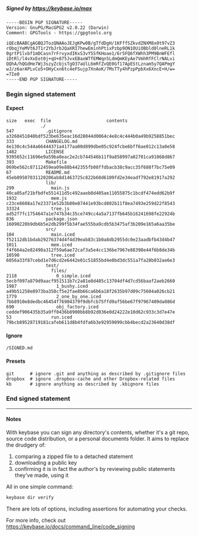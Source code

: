 ##### Signed by https://keybase.io/max
```
-----BEGIN PGP SIGNATURE-----
Version: GnuPG/MacGPG2 v2.0.22 (Darwin)
Comment: GPGTools - https://gpgtools.org

iQEcBAABCgAGBQJTozQNAAoJEJgKPw0B/gTfdDgH/1KFffSZkvdZNXM8x0t97vZ3
rObqjYeMVt6JT1r2YbJrbJQaXRI7hewEminhPtixPzbp9ON1OUiOBbld0lneRL1k
0grtP1lvbf1mDCasn7rFrvyxdIKxS3vY5SfKHoae1/6r5FQ6fXWhh3PM9BnWFEfl
iDtRl/l4vXxEot0j+qU+875JvxEBaxWTfEMWqn5LdmQmKEyAe7VmhRfFClrNALvi
QQhA/hQGdHe7Wj3szyZcbjsTgO37aUlL6mRfZvQE0Gf17ApEStLznam5y7QAPmgY
wJ/z6arAPLvCo5+OHyCxn6tc4eFSujp7XnAoK/7MsTTy4hPzpPpbXx6XncE+H/w=
=7Ie0
-----END PGP SIGNATURE-----

```

<!-- END SIGNATURES -->

### Begin signed statement 

#### Expect

```
size   exec  file                     contents                                                        
             ./                                                                                       
547            .gitignore             a3260451040bdf523be635eac16d28044d0064c4e8c4c444b0a49b9258851bec
333            CHANGELOG.md           4e130c4c544a66444371a4177aa00d899dbe05c924fcbe6bff6ae012c13a0e58
1482           LICENSE                9395652c11696e9a59ba0eac2e2cb744546b11f9a858997a02701ca91068d867
393            Makefile               069be562c87112459ea09e88b442355fb08ffdbacb38c9acc35f688f7bc75e09
67             README.md              45eb09507031120206ab8d1463725c822b60d6109fd2e34eadf792e81917a292
               lib/                                                                                   
299              main.js              40ca05af21bfbdfe551411d5c492aaeb8d405ae11055875c1bcdf474edd62b9f
1932             mem.js               c23ce8608a17e23371e52b3b80e87441e93bcd802b11f8ea7493e259d22f8543
33324            tree.js              ad52f7fc1754647a1e747b34c35ce749cc4a5a7137fb645b16241698fe22924b
836            package.json           16090220b9db6b5e2db299f5b34fae555ba9cdb5b3475af3b209e165a6aa35be
               src/                                                                                   
104              main.iced            f52112db1bdab29276374d4f4d39eab83c1b0a8db2955dc0e23aadbfb43d4b47
1011             mem.iced             f4f664a2e82498a312f59a6ae72caf3a5e4cc136be7967e88398e44f6b8de34b
10590            tree.iced            6056a33f87cebd1e7d6cd2e6442e01c51855bd4e0bd3dc551a7fa28b032ae6e3
               test/                                                                                  
                 files/                                                                               
2118               0_simple.iced      5ecbf097a879d9aacf951511b7c2a81e8d405c13704df4d7cd56baaf2aeb2660
1987               1_bushy.iced       a49b51258e8973ba358cf5e2fae8b66ca6b6a18f2635b97d09c75604a026cb21
1779               2_one_by_one.iced  7bb8910e8dedbc46454f76904379f9dbfcb75ffd9af56be67f97967409da086d
690                obj_factory.iced   ceddef906435b35a9ff0436b8900bb8b92d036e0d24222e10d62c933c3d7e47e
53               run.iced             79bcb89528719181cafeb611d8b4fdfa6b3e92959099cbb4becd2a23640d38df
```

#### Ignore

```
/SIGNED.md
```

#### Presets

```
git      # ignore .git and anything as described by .gitignore files
dropbox  # ignore .dropbox-cache and other Dropbox-related files    
kb       # ignore anything as described by .kbignore files          
```

<!-- summarize version = 0.0.9 -->

### End signed statement

<hr>

#### Notes

With keybase you can sign any directory's contents, whether it's a git repo,
source code distribution, or a personal documents folder. It aims to replace the drudgery of:

  1. comparing a zipped file to a detached statement
  2. downloading a public key
  3. confirming it is in fact the author's by reviewing public statements they've made, using it

All in one simple command:

```bash
keybase dir verify
```

There are lots of options, including assertions for automating your checks.

For more info, check out https://keybase.io/docs/command_line/code_signing